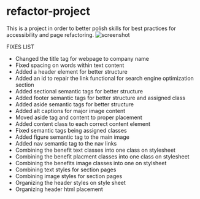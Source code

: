 # refactor-project
This is a project in order to better polish skills for best practices for accessibility and page refactoring.
![screenshot](Refactor-project/assets/images/readmescrenshot.jpg)

FIXES LIST
- Changed the title tag for webpage to company name
- Fixed spacing on words within text content
- Added a header element for better structure
- Added an id to repair the link functional for search engine optimization section
- Added sectional semantic tags for better structure
- Added footer semantic tags for better structure and assigned class
- Added aside semantic tags for better structure
- Added alt captions for major image content
- Moved aside tag and content to proper placement
- Added content class to each correct content element
- Fixed semantic tags being assigned classes
- Added figure semantic tag to the main image
- Added nav semantic tag to the nav links
- Combining the benefit text classes into one class on stylesheet
- Combining the benefit placment classes into one class on stylesheet
- Combining the benefits image classes into one on stylsheet
- Combining text styles for section pages
- Combining image styles for section pages
- Organizing the header styles on style sheet
- Organizing header html placement